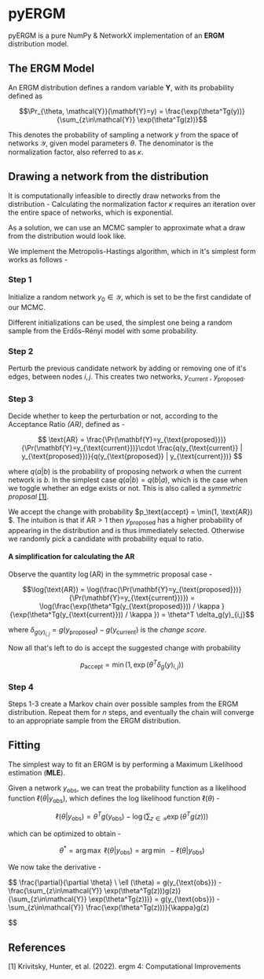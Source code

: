 # pyERGM
pyERGM is a pure NumPy & NetworkX implementation of an **ERGM** distribution model.

## The ERGM Model
An ERGM distribution defines a random variable $\mathbf{Y}$, with its probability defined as 

$$\Pr_{\theta, \mathcal{Y}}(\mathbf{Y}=y) = \frac{\exp(\theta^Tg(y))}{\sum_{z\in\mathcal{Y}} \exp(\theta^Tg(z))}$$

This denotes the probability of sampling a network $y$ from the space of networks $\mathcal{Y}$, given model parameters $\theta$. The denominator is the normalization factor, also referred to as $\kappa$.
## Drawing a network from the distribution
It is computationally infeasible to directly draw networks from the distribution - Calculating the normalization factor $\kappa$ requires an iteration over the entire space of networks, which is exponential.

As a solution, we can use an MCMC sampler to approximate what a draw from the distribution would look like.

We implement the Metropolis-Hastings algorithm, which in it's simplest form works as follows -

### Step 1

Initialize a random network $y_0\in\mathcal{Y}$, which is set to be the first candidate of our MCMC. 

Different initializations can be used, the simplest one being a random sample from the Erdős–Rényi model with some probability.

### Step 2

Perturb the previous candidate network by adding or removing one of it's edges, between nodes $i, j$.
This creates two networks, $y_{\text{current}}\  , \  y_{\text{proposed}}$.

### Step 3

Decide whether to keep the perturbation or not, according to the Acceptance Ratio *(AR)*, defined as - 

$$
\text{AR} = \frac{\Pr(\mathbf{Y}=y_{\text{proposed}})}{\Pr(\mathbf{Y}=y_{\text{current}})}\cdot \frac{q(y_{\text{current}} | y_{\text{proposed}})}{q(y_{\text{proposed}} | y_{\text{current}})}
$$

where $q(a|b)$ is the probability of proposing network $a$ when the current network is $b$. In the simplest case $q(a|b) = q(b|a$), which is the case when we toggle whether an edge exists or not.  This is also called a *symmetric proposal* [[1]](#1).

We accept the change with probability $p_\text{accept} = 
\min(1, \text{AR})
$.
The intuition is that if $\text{AR}>1$ then $y_{\text{proposed}}$ has a higher probability of appearing in the distribution and is thus immediately selected. Otherwise we randomly pick a candidate with probability equal to ratio. 

#### A simplification for calculating the AR
Observe the quantity $\log(\text{AR})$ in the symmetric proposal case - 

$$\log(\text{AR}) = \log(\frac{\Pr(\mathbf{Y}=y_{\text{proposed}})}{\Pr(\mathbf{Y}=y_{\text{current}})})
= \log(\frac{\exp(\theta^Tg(y_{\text{proposed}})) / \kappa }{\exp(\theta^Tg(y_{\text{current}})) / \kappa }) = \theta^T \delta_g(y)_{i,j}$$

where $\delta_{g(y)_{i,j}} = g(y_{\text{proposed}}) - g(y_{\text{current}})$ is the *change score*.

Now all that's left to do is accept the suggested change with probability 

$$
p_{\text{accept}} = \min(1, \exp(\theta^T \delta_g(y)_{i,j}))
$$

### Step 4
Steps 1-3 create a Markov chain over possible samples from the ERGM distribution. Repeat them for $n$ steps, and eventually the chain will converge to an appropriate sample from the ERGM distribution.



## Fitting
The simplest way to fit an ERGM is by performing a Maximum Likelihood estimation (**MLE**).

Given a network $y_{\text{obs}}$, we can treat the probability function as a likelihood function $\ell(\theta | y_{\text{obs}})$, which defines the log likelihood function $\ell(\theta)$ - 

$$
\ell(\theta | y_{\text{obs}}) = \theta^Tg(y_{\text{obs}}) - \log(\sum_{z\in\mathcal{Y}} \exp(\theta^Tg(z)))
$$

which can be optimized to obtain - 

$$
\theta^* = \arg \max \ \ell(\theta | y_{\text{obs}}) = \arg \min \ - \ell(\theta | y_{\text{obs}})
$$

We now take the derivative - 

$$
\frac{\partial}{\partial \theta} \ \ell (\theta) = g(y_{\text{obs}}) - \frac{\sum_{z\in\mathcal{Y}} \exp(\theta^Tg(z)))g(z)}{\sum_{z\in\mathcal{Y}} \exp(\theta^Tg(z)))} = g(y_{\text{obs}}) - \sum_{z\in\mathcal{Y}} \frac{\exp(\theta^Tg(z)))}{\kappa}g(z)

$$


## References
<a id="1">[1]</a> 
Krivitsky, Hunter, et al. (2022). 
ergm 4: Computational Improvements